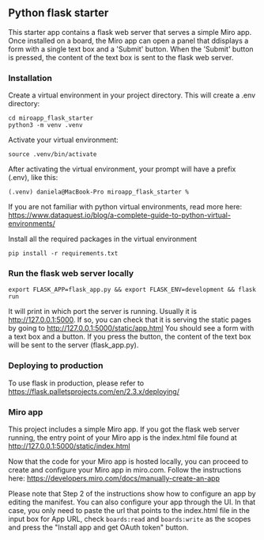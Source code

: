 ## Python flask starter
This starter app contains a flask web server that serves a simple Miro app. Once installed on a board, the Miro app can open a panel that ddisplays a form with a single text box and a 'Submit' button. When the 'Submit' button is pressed, the content of the text box is sent to the flask web server.

### Installation

Create a virtual environment in your project directory. This will create a .env directory:

```
cd miroapp_flask_starter
python3 -m venv .venv
```

Activate your virtual environment:

```
source .venv/bin/activate
```

After activating the virtual environment, your prompt will have a prefix (.env), like this:

```
(.venv) daniela@MacBook-Pro miroapp_flask_starter %
```

If you are not familiar with python virtual environments, read more here: https://www.dataquest.io/blog/a-complete-guide-to-python-virtual-environments/

Install all the required packages in the virtual environment

```
pip install -r requirements.txt
```

### Run the flask web server locally

```
export FLASK_APP=flask_app.py && export FLASK_ENV=development && flask run
```

It will print in which port the server is running. Usually it is http://127.0.0.1:5000. If so, you can check that it is serving the static pages by going to http://127.0.0.1:5000/static/app.html
You should see a form with a text box and a button. If you press the button, the content of the text box will be sent to the server (flask_app.py).

### Deploying to production

To use flask in production, please refer to https://flask.palletsprojects.com/en/2.3.x/deploying/

### Miro app

This project includes a simple Miro app. If you got the flask web server running, the entry point of your Miro app is the index.html file found at http://127.0.0.1:5000/static/index.html

Now that the code for your Miro app is hosted locally, you can proceed to create and configure your Miro app in miro.com. Follow the instructions here: https://developers.miro.com/docs/manually-create-an-app

Please note that Step 2 of the instructions show how to configure an app by editing the manifest. You can also configure your app through the UI. In that case, you only need to paste the url that points to the index.html file in the input box for App URL, check `boards:read` and `boards:write` as the scopes and press the "Install app and get OAuth token" button.
